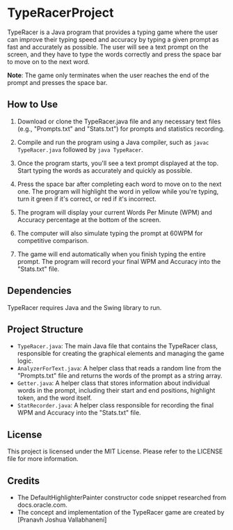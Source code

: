 # TypeRacerProject

TypeRacer is a Java program that provides a typing game where the user can improve their typing speed and accuracy by typing a given prompt as fast and accurately as possible. The user will see a text prompt on the screen, and they have to type the words correctly and press the space bar to move on to the next word.

**Note**: The game only terminates when the user reaches the end of the prompt and presses the space bar.

## How to Use

1. Download or clone the TypeRacer.java file and any necessary text files (e.g., "Prompts.txt" and "Stats.txt") for prompts and statistics recording.

2. Compile and run the program using a Java compiler, such as `javac TypeRacer.java` followed by `java TypeRacer`.

3. Once the program starts, you'll see a text prompt displayed at the top. Start typing the words as accurately and quickly as possible.

4. Press the space bar after completing each word to move on to the next one. The program will highlight the word in yellow while you're typing, turn it green if it's correct, or red if it's incorrect.

5. The program will display your current Words Per Minute (WPM) and Accuracy percentage at the bottom of the screen.

6. The computer will also simulate typing the prompt at 60WPM for competitive comparison.

7. The game will end automatically when you finish typing the entire prompt. The program will record your final WPM and Accuracy into the "Stats.txt" file.

## Dependencies

TypeRacer requires Java and the Swing library to run.

## Project Structure

- `TypeRacer.java`: The main Java file that contains the TypeRacer class, responsible for creating the graphical elements and managing the game logic.
- `AnalyzerForText.java`: A helper class that reads a random line from the "Prompts.txt" file and returns the words of the prompt as a string array.
- `Getter.java`: A helper class that stores information about individual words in the prompt, including their start and end positions, highlight token, and the word itself.
- `StatRecorder.java`: A helper class responsible for recording the final WPM and Accuracy into the "Stats.txt" file.

## License

This project is licensed under the MIT License. Please refer to the LICENSE file for more information.

## Credits

- The DefaultHighlighterPainter constructor code snippet researched from docs.oracle.com.
- The concept and implementation of the TypeRacer game are created by [Pranavh Joshua Vallabhaneni] 
